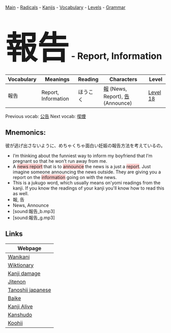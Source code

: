 <style> bigfont {font-size: 100px}</style>
[Main](../README.md) -
[Radicals](../radicals.md) -
[Kanjis](../kanjis.md) -
[Vocabulary](../vocabulary.md) -
[Levels](../levels.md) -
[Grammar](../grammar.md)
# <bigfont> 報告</bigfont> - Report, Information 

| Vocabulary | Meanings | Reading | Characters | Level |
| --- | --- | --- | --- | --- |
| 報告 | Report, Information | ほうこく |  [報](../kanjis/報.md) (News, Report), [告](../kanjis/告.md) (Announce) | [Level 18](../levels/wk_level18.md) |

Previous vocab: [公告](公告.md) Next vocab: [喫煙](喫煙.md) 

## Mnemonics:
彼が逃げ出さないように、めちゃくちゃ面白い妊娠の報告方法を考えているの。
* I’m thinking about the funniest way to inform my boyfriend that I’m pregnant so that he won’t run away from me.
* A <span style="background-color:#ffcccb"> news report</span> that is to <span style="background-color:#ffcccb"> announce</span> the news is a just a <span style="background-color:#ffcccb"> report</span>. Just imagine someone announcing the news outside. They are giving you a report on the <span style="background-color:#ffcccb"> information</span> going on with the news.
* This is a jukugo word, which usually means on'yomi readings from the kanji. If you know the readings of your kanji you'll know how to read this as well.
* 報, 告
* News, Announce
* [sound:報告_b.mp3]
* [sound:報告_g.mp3]


## Links 

| Webpage |
| --- |
| [Wanikani          ](https://www.wanikani.com/kanji/報告) |
| [Wiktionary        ](https://en.wiktionary.org/wiki/報告) |
| [Kanji damage      ](http://www.kanjidamage.com/kanji/search?utf8=✓&q=報告) |
| [Jitenon           ](https://jitenon.com/kanji/報告) |
| [Tanoshii japanese ](https://www.tanoshiijapanese.com/dictionary/kanji.cfm?k=報告) |
| [Baike             ](https://baike.baidu.com/item/報告) |
| [Kanji Alive       ](https://app.kanjialive.com/報告) |
| [Kanshudo          ](https://www.kanshudo.com/searchmn?q=報告) |
| [Koohii            ](https://kanji.koohii.com/study/kanji/報告) |
